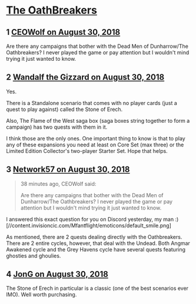# [The OathBreakers](https://community.fantasyflightgames.com/topic/281805-the-oathbreakers/)

## 1 [CEOWolf on August 30, 2018](https://community.fantasyflightgames.com/topic/281805-the-oathbreakers/?do=findComment&comment=3455560)

Are there any campaigns that bother with the Dead Men of Dunharrow/The Oathbreakers? I never played the game or pay attention but I wouldn't mind trying it just wanted to know.

## 2 [Wandalf the Gizzard on August 30, 2018](https://community.fantasyflightgames.com/topic/281805-the-oathbreakers/?do=findComment&comment=3455576)

Yes.

There is a Standalone scenario that comes with no player cards (just a quest to play against) called the Stone of Erech.

Also, The Flame of the West saga box (saga boxes string together to form a campaign) has two quests with them in it.

I think those are the only ones. One important thing to know is that to play any of these expansions you need at least on Core Set (max three) or the Limited Edition Collector's two-player Starter Set. Hope that helps.

## 3 [Network57 on August 30, 2018](https://community.fantasyflightgames.com/topic/281805-the-oathbreakers/?do=findComment&comment=3455601)

> 38 minutes ago, CEOWolf said:
> 
> Are there any campaigns that bother with the Dead Men of Dunharrow/The Oathbreakers? I never played the game or pay attention but I wouldn't mind trying it just wanted to know.

I answered this exact question for you on Discord yesterday, my man :) [//content.invisioncic.com/Mfantflight/emoticons/default_smile.png]

As mentioned, there are 2 quests dealing directly with the Oathbreakers. There are 2 entire cycles, however, that deal with the Undead. Both Angmar Awakened cycle and the Grey Havens cycle have several quests featuring ghosties and ghoulies.

## 4 [JonG on August 30, 2018](https://community.fantasyflightgames.com/topic/281805-the-oathbreakers/?do=findComment&comment=3455641)

The Stone of Erech in particular is a classic (one of the best scenarios ever IMO). Well worth purchasing.

